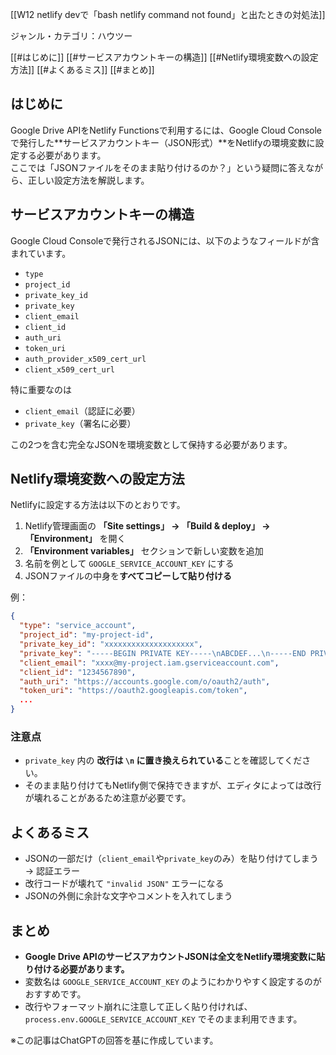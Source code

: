
[[W12  netlify devで「bash netlify  command not found」と出たときの対処法]]

ジャンル・カテゴリ：ハウツー

[[#はじめに]]
[[#サービスアカウントキーの構造]]
[[#Netlify環境変数への設定方法]]
[[#よくあるミス]]
[[#まとめ]]

## はじめに
Google Drive APIをNetlify Functionsで利用するには、Google Cloud Consoleで発行した**サービスアカウントキー（JSON形式）**をNetlifyの環境変数に設定する必要があります。  
ここでは「JSONファイルをそのまま貼り付けるのか？」という疑問に答えながら、正しい設定方法を解説します。

## サービスアカウントキーの構造
Google Cloud Consoleで発行されるJSONには、以下のようなフィールドが含まれています。

- `type`
- `project_id`
- `private_key_id`
- `private_key`
- `client_email`
- `client_id`
- `auth_uri`
- `token_uri`
- `auth_provider_x509_cert_url`
- `client_x509_cert_url`

特に重要なのは  
- `client_email`（認証に必要）  
- `private_key`（署名に必要）  

この2つを含む完全なJSONを環境変数として保持する必要があります。

## Netlify環境変数への設定方法
Netlifyに設定する方法は以下のとおりです。

1. Netlify管理画面の **「Site settings」 → 「Build & deploy」 → 「Environment」** を開く  
2. **「Environment variables」** セクションで新しい変数を追加  
3. 名前を例として `GOOGLE_SERVICE_ACCOUNT_KEY` にする  
4. JSONファイルの中身を**すべてコピーして貼り付ける**

例：
```json
{
  "type": "service_account",
  "project_id": "my-project-id",
  "private_key_id": "xxxxxxxxxxxxxxxxxxxx",
  "private_key": "-----BEGIN PRIVATE KEY-----\nABCDEF...\n-----END PRIVATE KEY-----\n",
  "client_email": "xxxx@my-project.iam.gserviceaccount.com",
  "client_id": "1234567890",
  "auth_uri": "https://accounts.google.com/o/oauth2/auth",
  "token_uri": "https://oauth2.googleapis.com/token",
  ...
}
```

### 注意点
- `private_key` 内の **改行は `\n` に置き換えられている**ことを確認してください。
- そのまま貼り付けてもNetlify側で保持できますが、エディタによっては改行が壊れることがあるため注意が必要です。

## よくあるミス
- JSONの一部だけ（`client_email`や`private_key`のみ）を貼り付けてしまう → 認証エラー  
- 改行コードが壊れて `"invalid JSON"` エラーになる  
- JSONの外側に余計な文字やコメントを入れてしまう  

## まとめ
- **Google Drive APIのサービスアカウントJSONは全文をNetlify環境変数に貼り付ける必要があります。**  
- 変数名は `GOOGLE_SERVICE_ACCOUNT_KEY` のようにわかりやすく設定するのがおすすめです。  
- 改行やフォーマット崩れに注意して正しく貼り付ければ、`process.env.GOOGLE_SERVICE_ACCOUNT_KEY` でそのまま利用できます。

※この記事はChatGPTの回答を基に作成しています。